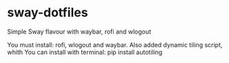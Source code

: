 # sway-dotfiles

Simple Sway flavour with waybar, rofi and wlogout

You must install: rofi, wlogout and waybar. Also added dynamic tiling script, whith You can install with terminal: pip install autotiling

